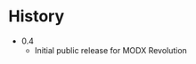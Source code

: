History
================================================================================

- 0.4
    - Initial public release for MODX Revolution
